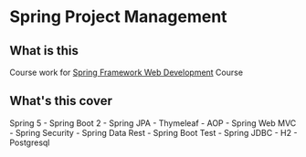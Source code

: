 # Spring Project Management

## What is this

Course work for [Spring Framework Web Development](https://www.udemy.com/course/spring-framework-web-development-2020/) Course

## What's this cover

Spring 5 - Spring Boot 2 - Spring JPA - Thymeleaf - AOP - Spring Web MVC - Spring Security - Spring Data Rest - Spring Boot Test - Spring JDBC - H2 - Postgresql
